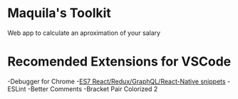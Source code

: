 # Maquila's Toolkit
Web app to calculate an aproximation of your salary

# Recomended Extensions for VSCode
  -Debugger for Chrome
  -<a href='https://marketplace.visualstudio.com/items?itemName=dsznajder.es7-react-js-snippets'>ES7 React/Redux/GraphQL/React-Native snippets</a>
  -ESLint
  -Better Comments
  -Bracket Pair Colorized 2

